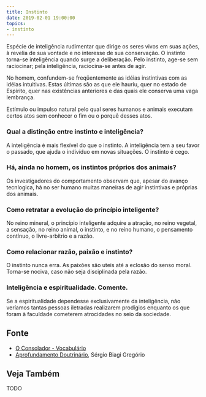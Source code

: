 ```yaml
---
title: Instinto
date: 2019-02-01 19:00:00
topics:
- instinto
---
```


Espécie de inteligência rudimentar que dirige os seres vivos em suas ações, à
revelia de sua vontade e no interesse de sua conservação. O instinto torna-se
inteligência quando surge a deliberação. Pelo instinto, age-se sem raciocinar;
pela inteligência, raciocina-se antes de agir.  

No homem, confundem-se freqüentemente as idéias instintivas com as idéias
intuitivas. Estas últimas são as que ele hauriu, quer no estado de Espírito,
quer nas existências anteriores e das quais ele conserva uma vaga lembrança.

Estímulo ou impulso natural pelo qual seres humanos e animais executam
certos atos sem conhecer o fim ou o porquê desses atos.

### Qual a distinção entre instinto e inteligência?
A inteligência é mais flexível do que o instinto. A inteligência tem a
seu favor o passado, que ajuda o indivíduo em novas situações. O
instinto é cego.

### Há, ainda no homem, os instintos próprios dos animais?
Os investigadores do comportamento observam que, apesar do avanço
tecnlogica, há no ser humano muitas maneiras de agir instintivas e
próprias dos animais.

### Como retratar a evolução do princípio inteligente?
No reino mineral, o princípio inteligente adquire a atração, no reino
vegetal, a sensação, no reino animal, o instinto, e no reino humano, o
pensamento contínuo, o livre-arbítrio e a razão.

### Como relacionar razão, paixão e instinto?
O instinto nunca erra. As paixões são uteis até a eclosão do senso
moral. Torna-se nociva, caso não seja disciplinada pela razão.

### Inteligência e espiritualidade. Comente.
Se a espiritualidade dependesse exclusivamente da inteligência, não
veríamos tantas pessoas iletradas realizarem prodígios enquanto os que
foram à faculdade cometerem atrocidades no seio da sociedade.

## Fonte
* [O Consolador - Vocabulário](http://www.oconsolador.com.br/linkfixo/vocabulario/principal.html)
* [Aprofundamento Doutrinário](https://sites.google.com/view/aprofundamentodoutrinario/instinto-e-inteligência), Sérgio Biagi Gregório

## Veja Também
TODO


